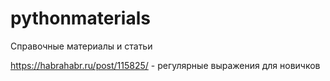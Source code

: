 # pythonmaterials
Справочные материалы и статьи

https://habrahabr.ru/post/115825/ - регулярные выражения для новичков
